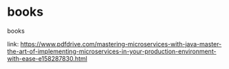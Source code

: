 # books
books

link:
https://www.pdfdrive.com/mastering-microservices-with-java-master-the-art-of-implementing-microservices-in-your-production-environment-with-ease-e158287830.html
